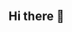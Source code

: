 ## Hi there 👋

<!--
**lheamdominador564/lheamdominador564** is a ✨ _special_ ✨ repository because its `README.md` (this file) appears on your GitHub profile.

mi nombre es lheam figueroa lopez 
yo soy parte de la universidad Mayor de San Simon y estudio ingenieria en sistemas ⚡
la carrera la veo interesante por que la tecnologia es el futuro y espero poder lograr ser un buen ingeniero en sistemas 
no te rindas aunque todo parezca un caos🤔 , nadie aprendio sin tener errores en el camino 😄.
